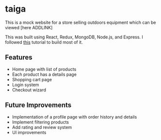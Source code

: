 # taiga
This is a mock website for a store selling outdoors equipment which can be viewed [here ADDLINK]

This was built using React, Redux, MongoDB, Node.js, and Express. I followed [this](https://www.youtube.com/watch?v=Fy9SdZLBTOo) tutorial to build most of it.
## Features
- Home page with list of products
- Each product has a details page
- Shopping cart page
- Login system
- Checkout wizard
## Future Improvements
- Implementation of a profile page with order history and details
- Implement filtering products
- Add rating and review system
- UI improvements
